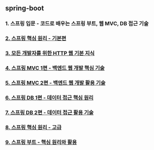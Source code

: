 ## spring-boot

### 1. 스프링 입문 - 코드로 배우는 스프링 부트, 웹 MVC, DB 접근 기술

### <a href="md/02-core-basic/README.md">2. 스프링 핵심 원리 - 기본편</a>

### <a href="md/03-http-basic/README.md">3. 모든 개발자를 위한 HTTP 웹 기본 지식</a>

### <a href="md/04-mvc1/README.md">4. 스프링 MVC 1편 - 백엔드 웹 개발 핵심 기술</a>

### <a href="md/05-mvc2/README.md">5. 스프링 MVC 2편 - 백엔드 웹 개발 활용 기술</a>

### <a href="md/06-db1/README.md">6. 스프링 DB 1편 - 데이터 접근 핵심 원리</a>

### <a href="md/07-db2/README.md">7. 스프링 DB 2편 - 데이터 접근 활용 기술</a>

### <a href="md/08-core-advanced/README.md">8. 스프링 핵심 원리 - 고급</a>

### <a href="md/09-boot/README.md">9. 스프링 부트 - 핵심 원리와 활용</a>
